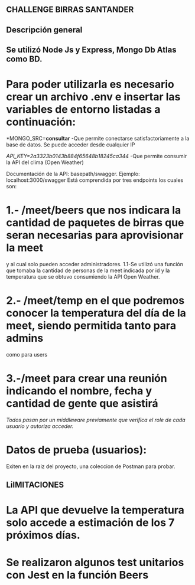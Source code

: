 

## CHALLENGE BIRRAS SANTANDER 
## Descripción general



## Se utilizó Node Js y Express, Mongo Db Atlas como BD.
#

# Para poder utilizarla es necesario crear un archivo .env e insertar las variables de entorno listadas a continuación:

*MONGO_SRC=****consultar****
-Que permite conectarse satisfactoriamente a la base de datos. Se puede acceder desde cualquier IP

*API_KEY=2a3323b0143b884f65648b18245ca344*
-Que permite consumir la API del clima (Open Weather)

Documentación de la API: basepath/swagger. Ejemplo: localhost:3000/swagger 
Está comprendida por tres endpoints los cuales son:

# 1.- /meet/beers que nos indicara la cantidad de paquetes de birras que seran necesarias para aprovisionar la meet
y al cual solo pueden acceder administradores.
1.1-Se utilizó una función que tomaba la cantidad de personas de la meet indicada por id y la temperatura que 
se obtuvo consumiendo la API Open Weather. 


# 2.- /meet/temp en el que podremos conocer la temperatura del día de la meet, siendo permitida tanto para admins
como para users

# 3.-/meet para crear una reunión indicando el nombre, fecha y cantidad de gente que asistirá 

*Todos pasan por un middleware previamente que verifica el role de cada usuario y autoriza acceder.*

# Datos de prueba (usuarios):
Exiten en la raiz del proyecto, una coleccion de Postman para probar. 

## LiIMITACIONES
# La API que devuelve la temperatura solo accede a estimación de los 7 próximos días. 

# Se realizaron algunos test unitarios con Jest en la función Beers 
